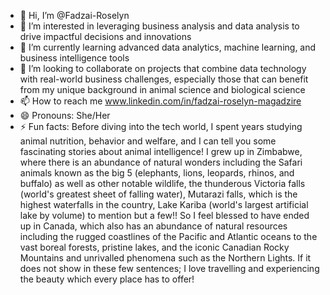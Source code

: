 - 👋 Hi, I’m @Fadzai-Roselyn
- 👀 I’m interested in leveraging business analysis and data analysis to drive impactful decisions and innovations
- 🌱 I’m currently learning advanced data analytics, machine learning, and business intelligence tools
- 💞️ I’m looking to collaborate on projects that combine data technology with real-world business challenges, especially those that can benefit from my unique background in animal science and biological science
- 📫 How to reach me www.linkedin.com/in/fadzai-roselyn-magadzire
- 😄 Pronouns: She/Her
- ⚡ Fun facts: Before diving into the tech world, I spent years studying animal nutrition, behavior and welfare, and I can tell you some fascinating stories about animal intelligence!
      I grew up in Zimbabwe, where there is an abundance of natural wonders including the Safari animals known as the big 5 (elephants, lions, leopards, rhinos, and buffalo) as well as other notable wildlife, the thunderous Victoria falls (world's greatest sheet of falling water), Mutarazi falls, which is the highest waterfalls in the country,
      Lake Kariba (world's largest artificial lake by volume) to mention but a few!! So I feel blessed to have ended up in Canada, which also has an abundance of natural resources including the rugged coastlines of the Pacific and Atlantic oceans to the vast boreal forests, pristine lakes, and the iconic Canadian Rocky Mountains
      and unrivalled phenomena such as the Northern Lights. If it does not show in these few sentences; I love travelling and experiencing the beauty which every place has to offer!

<!---
Fadzai-Roselyn/Fadzai-Roselyn is a ✨ special ✨ repository because its `README.md` (this file) appears on your GitHub profile.
You can click the Preview link to take a look at your changes.
--->
